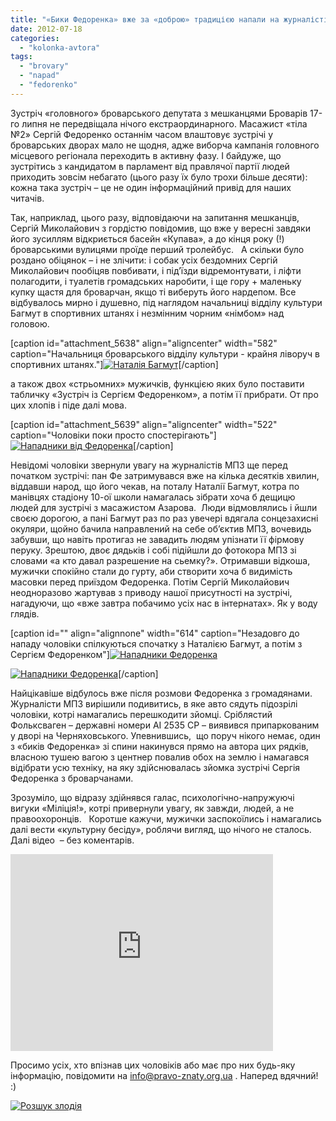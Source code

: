 ```yaml
---
title: "«Бики Федоренка» вже за «доброю» традицією напали на журналістів. ВІДЕО"
date: 2012-07-18
categories: 
  - "kolonka-avtora"
tags: 
  - "brovary"
  - "napad"
  - "fedorenko"
---
```


Зустріч «головного» броварського депутата з мешканцями Броварів 17-го липня не передвіщала нічого екстраординарного. Масажист «тіла №2» Сергій Федоренко останнім часом влаштовує зустрічі у броварських дворах мало не щодня, адже виборча кампанія головного місцевого регіонала переходить в активну фазу. І байдуже, що зустрітись з кандидатом в парламент від правлячої партії людей приходить зовсім небагато (цього разу їх було трохи більше десяти): кожна така зустріч – це не один інформаційний привід для наших читачів.

Так, наприклад, цього разу, відповідаючи на запитання мешканців, Сергій Миколайович з гордістю повідомив, що вже у вересні завдяки його зусиллям відкриється басейн «Купава», а до кінця року (!) броварськими вулицями проїде перший тролейбус.   А скільки було роздано обіцянок – і не злічити: і собак усіх бездомних Сергій Миколайович пообіцяв повбивати, і під’їзди відремонтувати, і ліфти полагодити, і туалетів громадських наробити, і ще гору + маленьку купку щастя для броварчан, якщо ті виберуть його нардепом. Все відбувалось мирно і душевно, під наглядом начальниці відділу культури Багмут в спортивних штанях і незмінним чорним «німбом» над головою.

\[caption id="attachment\_5638" align="aligncenter" width="582" caption="Начальниця броварського відділу культури - крайня ліворуч в спортивних штанях."\][![](https://mpz.brovary.org/wp-content/uploads/2012/07/IMG_6466.jpg "Наталія Багмут")](https://mpz.brovary.org/wp-content/uploads/2012/07/IMG_6466.jpg)\[/caption\]

а також двох «стрьомних» мужичків, функцією яких було поставити табличку «Зустріч із Сергієм Федоренком», а потім її прибрати. От про цих хлопів і піде далі мова.

\[caption id="attachment\_5639" align="aligncenter" width="522" caption="Чоловіки поки просто спостерігають"\][![](https://mpz.brovary.org/wp-content/uploads/2012/07/IMG_6471.jpg "Нападники від Федоренка")](https://mpz.brovary.org/wp-content/uploads/2012/07/IMG_6471.jpg)\[/caption\]

Невідомі чоловіки звернули увагу на журналістів МПЗ ще перед початком зустрічі: пан Фе затримувався вже на кілька десятків хвилин, віддавши народ, що його чекав, на поталу Наталії Багмут, котра по манівцях стадіону 10-ої школи намагалась зібрати хоча б дещицю людей для зустрічі з масажистом Азарова.  Люди відмовлялись і йшли своєю дорогою, а пані Багмут раз по раз увечері вдягала сонцезахисні окуляри, щойно бачила направлений на себе об’єктив МПЗ, вочевидь забувши, що навіть протигаз не завадить людям упізнати її фірмову перуку. Зрештою, двоє дядьків і собі підійшли до фотокора МПЗ зі словами «а кто давал разрешение на сьемку?». Отримавши відкоша, мужички спокійно стали до гурту, аби створити хоча б видимість масовки перед приїздом Федоренка. Потім Сергій Миколайович неодноразово жартував з приводу нашої присутності на зустрічі, нагадуючи, що «вже завтра побачимо усіх нас в інтернатах». Як у воду глядів.

\[caption id="" align="alignnone" width="614" caption="Незадовго до нападу чоловіки спілкуються спочатку з Наталією Багмут, а потім з Сергієм Федоренком"\][![](https://mpz.brovary.org/wp-content/uploads/2012/07/IMG_6445.jpg "Нападники Федоренка")](https://mpz.brovary.org/wp-content/uploads/2012/07/IMG_6445.jpg)

[![](https://mpz.brovary.org/wp-content/uploads/2012/07/IMG_6453.jpg "Нападники Федоренка")](https://mpz.brovary.org/wp-content/uploads/2012/07/IMG_6453.jpg)\[/caption\]

Найцікавіше відбулось вже після розмови Федоренка з громадянами. Журналісти МПЗ вирішили подивитись, в яке авто сядуть підозрілі чоловіки, котрі намагались перешкодити зйомці. Сріблястий Фольксваген – державні номери АІ 2535 СР – виявився припаркованим у дворі на Черняховського. Упевнившись,  що поруч нікого немає, один з «биків Федоренка» зі спини накинувся прямо на автора цих рядків, власною тушею вагою з центнер повалив обох на землю і намагався відібрати усю техніку, на яку здійснювалась зйомка зустрічі Сергія Федоренка з броварчанами.

Зрозуміло, що відразу здійнявся галас, психологічно-напружуючі вигуки «Міліція!», котрі привернули увагу, як завжди, людей, а не правоохоронців.   Коротше кажучи, мужички заспокоїлись і намагались далі вести «культурну бесіду», роблячи вигляд, що нічого не сталось. Далі відео  – без коментарів.

<iframe src="http://www.youtube.com/embed/JmSx193ccjc" frameborder="0" width="420" height="315"></iframe>

Просимо усіх, хто впізнав цих чоловіків або має про них будь-яку інформацію, повідомити на info@pravo-znaty.org.ua . Наперед вдячний! :)

[![](https://mpz.brovary.org/wp-content/uploads/2012/07/RZSHK1.jpg "Розшук злодія")](https://mpz.brovary.org/wp-content/uploads/2012/07/RZSHK1.jpg)
